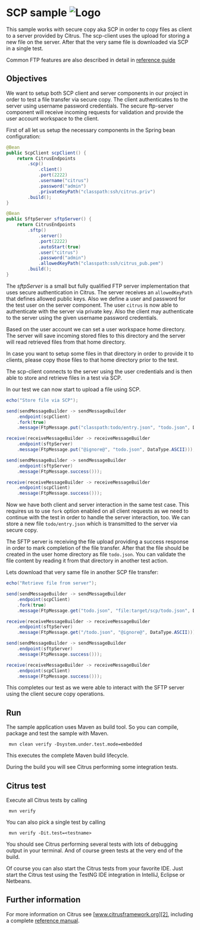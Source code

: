 SCP sample ![Logo][1]
==============

This sample works with secure copy aka SCP in order to copy files as client to a server provided by Citrus. The scp-client uses the upload for storing a new file on the 
server. After that the very same file is downloaded via SCP in a single test.

Common FTP features are also described in detail in [reference guide][4]

Objectives
---------

We want to setup both SCP client and server components in our project in order to test a file transfer via secure copy. The client authenticates to the server
using username password credentials. The secure ftp-server component will receive incoming requests for validation and provide the user account workspace to the client.

First of all let us setup the necessary components in the Spring bean configuration:

```java
@Bean
public ScpClient scpClient() {
    return CitrusEndpoints
        .scp()
            .client()
            .port(2222)
            .username("citrus")
            .password("admin")
            .privateKeyPath("classpath:ssh/citrus.priv")
        .build();
}

@Bean
public SftpServer sftpServer() {
    return CitrusEndpoints
        .sftp()
            .server()
            .port(2222)
            .autoStart(true)
            .user("citrus")
            .password("admin")
            .allowedKeyPath("classpath:ssh/citrus_pub.pem")
        .build();
}
```

The *sftpServer* is a small but fully qualified FTP server implementation that uses secure authentication in Citrus. The server receives an `allowedKeyPath` that defines allowed public keys. Also we define a user and password
for the test user on the server component. The user `citrus` is now able to authenticate with the server via private key. Also the client may authenticate to the server using the given username password credentials. 

Based on the user account we can set a user workspace home directory. The server will save incoming stored files to this directory and the server will read retrieved files from that
home directory.

In case you want to setup some files in that directory in order to provide it to clients, please copy those files to that home directory prior to the test.  

The scp-client connects to the server using the user credentials and is then able to store and retrieve files in a test via SCP.

In our test we can now start to upload a file using SCP.

```java
echo("Store file via SCP");

send(sendMessageBuilder -> sendMessageBuilder
    .endpoint(scpClient)
    .fork(true)
    .message(FtpMessage.put("classpath:todo/entry.json", "todo.json", DataType.ASCII)));

receive(receiveMessageBuilder -> receiveMessageBuilder
    .endpoint(sftpServer)
    .message(FtpMessage.put("@ignore@", "todo.json", DataType.ASCII)));

send(sendMessageBuilder -> sendMessageBuilder
    .endpoint(sftpServer)
    .message(FtpMessage.success()));

receive(receiveMessageBuilder -> receiveMessageBuilder
    .endpoint(scpClient)
    .message(FtpMessage.success()));

```

Now we have both client and server interaction in the same test case. This requires us to use `fork` option enabled on all client
requests as we need to continue with the test in order to handle the server interaction, too. We can store a new file `todo/entry.json` which is transmitted
to the server via secure copy.

The SFTP server is receiving the file upload providing a success response in order to mark completion of the file transfer. After that the file should be created in
the user home directory as file `todo.json`. You can validate the file content by reading it from that directory in another test action.

Lets download that very same file in another SCP file transfer:

```java
echo("Retrieve file from server");

send(sendMessageBuilder -> sendMessageBuilder
    .endpoint(scpClient)
    .fork(true)
    .message(FtpMessage.get("todo.json", "file:target/scp/todo.json", DataType.ASCII)));

receive(receiveMessageBuilder -> receiveMessageBuilder
    .endpoint(sftpServer)
    .message(FtpMessage.get("/todo.json", "@ignore@", DataType.ASCII)));

send(sendMessageBuilder -> sendMessageBuilder
    .endpoint(sftpServer)
    .message(FtpMessage.success()));

receive(receiveMessageBuilder -> receiveMessageBuilder
    .endpoint(scpClient)
    .message(FtpMessage.success()));
```

This completes our test as we were able to interact with the SFTP server using the client secure copy operations.

Run
---------

The sample application uses Maven as build tool. So you can compile, package and test the
sample with Maven.
 
     mvn clean verify -Dsystem.under.test.mode=embedded
    
This executes the complete Maven build lifecycle.

During the build you will see Citrus performing some integration tests.

Citrus test
---------

Execute all Citrus tests by calling

     mvn verify

You can also pick a single test by calling

     mvn verify -Dit.test=<testname>

You should see Citrus performing several tests with lots of debugging output in your terminal. 
And of course green tests at the very end of the build.

Of course you can also start the Citrus tests from your favorite IDE.
Just start the Citrus test using the TestNG IDE integration in IntelliJ, Eclipse or Netbeans.

Further information
---------

For more information on Citrus see [www.citrusframework.org][2], including
a complete [reference manual][3].

 [1]: https://citrusframework.org/img/brand-logo.png "Citrus"
 [2]: https://citrusframework.org
 [3]: https://citrusframework.org/reference/html/
 [4]: https://citrusframework.org/reference/html#ftp
